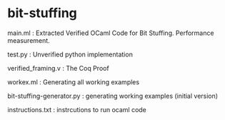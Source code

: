 # bit-stuffing

main.ml : Extracted Verified OCaml Code for Bit Stuffing. Performance measurement.

test.py : Unverified python implementation

verified_framing.v : The Coq Proof

workex.ml : Generating all working examples

bit-stuffing-generator.py : generating working examples (initial version)

instructions.txt : instrcutions to run ocaml code


